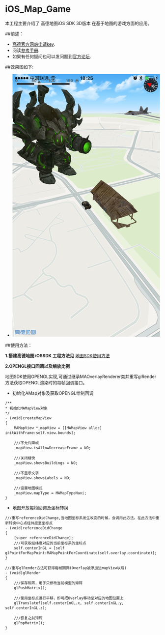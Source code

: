 iOS_Map_Game
===============
本工程主要介绍了 高德地图iOS SDK 3D版本 在基于地图的游戏方面的应用。

##前述：

- [高德官方网站申请key](http://id.amap.com/?ref=http%3A%2F%2Fapi.amap.com%2Fkey%2F).
- 阅读[参考手册](http://a.amap.com/lbs/static/unzip/iOS_Map_Doc/AMap_iOS_API_Doc_3D/index.html).
- 如果有任何疑问也可以发问题到[官方论坛](http://lbsbbs.amap.com/portal.php).

##效果图如下:

* ![Screenshot](pictures/screenshot01.png "Case01")


##使用方法：

**1.搭建高德地图 iOSSDK 工程方法见**
[地图SDK使用方法](http://lbs.amap.com/api/ios-sdk/summary/)

**2.OPENGL接口回调以及缩放比例**

地图SDK使用OPENGL实现,可通过继承MAOverlayRenderer类并重写glRender方法获取OPENGL渲染时的每帧回调接口。

- 初始化AMap对象及获取OPENGL绘制回调
``` objc
/**
* 初始化MAMapView对象
*/
- (void)createMapView
{
    MAMapView *_mapView = [[MAMapView alloc] initWithFrame:self.view.bounds];
    
    ///不允许降帧
    _mapView.isAllowDecreaseFrame = NO;

    ///关闭楼快
    _mapView.showsBuildings = NO;

    ///不显示文字
    _mapView.showsLabels = NO;

    ///设置地图模式
    _mapView.mapType = MAMapTypeNavi;
}
```

- 地图开放每桢回调及坐标转换

``` objc
///重写referenceDidChange,当地图坐标系发生改变的时候，会调用此方法。在此方法中重新转换中心点经纬度至坐标点
- (void)referenceDidChange
{
    [super referenceDidChange];
    ///可获取经纬度对应的当前坐标系的坐标点
    self.centerInGL = [self glPointForMapPoint:MAMapPointForCoordinate(self.overlay.coordinate)];
}

///重写glRender方法可获得每帧回调(Overlay被添加进mapView以后)
- (void)glRender
{
    ///保存矩阵，用于只修改当前模型的矩阵
    glPushMatrix();

    ///使用坐标点进行平移，即可把Overlay移动至对应的地图位置上
    glTranslatef(self.centerInGL.x, self.centerInGL.y, self.centerInGL.z);

    ///恢复之前矩阵
    glPopMatrix();
}


```
